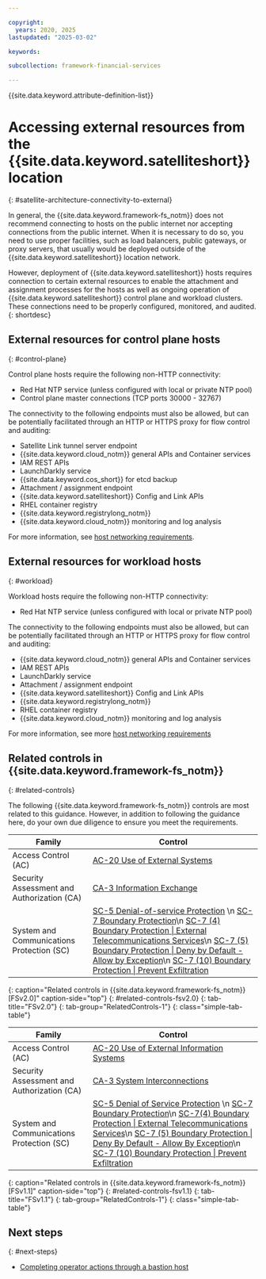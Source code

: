 ```yaml
---

copyright:
  years: 2020, 2025
lastupdated: "2025-03-02"

keywords:

subcollection: framework-financial-services

---
```


{{site.data.keyword.attribute-definition-list}}

# Accessing external resources from the {{site.data.keyword.satelliteshort}} location
{: #satellite-architecture-connectivity-to-external}

In general, the {{site.data.keyword.framework-fs_notm}} does not recommend connecting to hosts on the public internet nor accepting connections from the public internet. When it is necessary to do so, you need to use proper facilities, such as load balancers, public gateways, or proxy servers, that usually would be deployed outside of the {{site.data.keyword.satelliteshort}} location network.

However, deployment of {{site.data.keyword.satelliteshort}} hosts requires connection to certain external resources to enable the attachment and assignment processes for the hosts as well as ongoing operation of {{site.data.keyword.satelliteshort}} control plane and workload clusters. These connections need to be properly configured, monitored, and audited.
{: shortdesc}






## External resources for control plane hosts
{: #control-plane}

Control plane hosts require the following non-HTTP connectivity:

* Red Hat NTP service (unless configured with local or private NTP pool)
* Control plane master connections (TCP ports 30000 - 32767)

The connectivity to the following endpoints must also be allowed, but can be potentially facilitated through an HTTP or HTTPS proxy for flow control and auditing:

* Satellite Link tunnel server endpoint
* {{site.data.keyword.cloud_notm}} general APIs and Container services
* IAM REST APIs
* LaunchDarkly service
* {{site.data.keyword.cos_short}} for etcd backup
* Attachment / assignment endpoint
* {{site.data.keyword.satelliteshort}} Config and Link APIs
* RHEL container registry
* {{site.data.keyword.registrylong_notm}}
* {{site.data.keyword.cloud_notm}} monitoring and log analysis

For more information, see [host networking requirements](/docs/satellite?topic=satellite-reqs-host-network#reqs-host-network-firewall-outbound).



## External resources for workload hosts
{: #workload}

Workload hosts require the following non-HTTP connectivity:

* Red Hat NTP service (unless configured with local or private NTP pool)

The connectivity to the following endpoints must also be allowed, but can be potentially facilitated through an HTTP or HTTPS proxy for flow control and auditing:

* {{site.data.keyword.cloud_notm}} general APIs and Container services
* IAM REST APIs
* LaunchDarkly service
* Attachment / assignment endpoint
* {{site.data.keyword.satelliteshort}} Config and Link APIs
* {{site.data.keyword.registrylong_notm}} 
* RHEL container registry
* {{site.data.keyword.cloud_notm}} monitoring and log analysis

For more information, see more [host networking requirements](/docs/satellite?topic=satellite-reqs-host-network#reqs-host-network-firewall-outbound)



## Related controls in {{site.data.keyword.framework-fs_notm}}
{: #related-controls}

The following {{site.data.keyword.framework-fs_notm}} controls are most related to this guidance. However, in addition to following the guidance here, do your own due diligence to ensure you meet the requirements.


| Family              | Control                                           |
|---------------------|---------------------------------------------------|
| Access Control (AC) | [AC-20 Use of External Systems](/docs/framework-financial-services-controls?topic=framework-financial-services-controls-ac-20) |
| Security Assessment and Authorization (CA) | [CA-3 Information Exchange](/docs/framework-financial-services-controls?topic=framework-financial-services-controls-ca-3) |
| System and Communications Protection (SC)  | [SC-5 Denial-of-service Protection](/docs/framework-financial-services-controls?topic=framework-financial-services-controls-sc-5)   \n [SC-7 Boundary Protection](/docs/framework-financial-services-controls?topic=framework-financial-services-controls-sc-7)\n [SC-7 (4) Boundary Protection &#124; External Telecommunications Services](/docs/framework-financial-services-controls?topic=framework-financial-services-controls-sc-7.4)\n [SC-7 (5) Boundary Protection &#124; Deny by Default - Allow by Exception](/docs/framework-financial-services-controls?topic=framework-financial-services-controls-sc-7.5)\n [SC-7 (10) Boundary Protection &#124; Prevent Exfiltration](/docs/framework-financial-services-controls?topic=framework-financial-services-controls-sc-7.10) |
{: caption="Related controls in {{site.data.keyword.framework-fs_notm}} [FSv2.0]" caption-side="top"}
{: #related-controls-fsv2.0}
{: tab-title="FSv2.0"}
{: tab-group="RelatedControls-1"}
{: class="simple-tab-table"}


| Family              | Control                                           |
|---------------------|---------------------------------------------------|
| Access Control (AC) | [AC-20 Use of External Information Systems](/docs/framework-financial-services-controls-fsv1-1?topic=framework-financial-services-controls-fsv1-1-ac-20) |
| Security Assessment and Authorization (CA) | [CA-3 System Interconnections](/docs/framework-financial-services-controls-fsv1-1?topic=framework-financial-services-controls-fsv1-1-ca-3) |
| System and Communications Protection (SC)  | [SC-5 Denial of Service Protection](/docs/framework-financial-services-controls-fsv1-1?topic=framework-financial-services-controls-fsv1-1-sc-5)   \n [SC-7 Boundary Protection](/docs/framework-financial-services-controls-fsv1-1?topic=framework-financial-services-controls-fsv1-1-sc-7)\n [SC-7(4) Boundary Protection &#124; External Telecommunications Services](/docs/framework-financial-services-controls-fsv1-1?topic=framework-financial-services-controls-fsv1-1-sc-7.4)\n [SC-7 (5) Boundary Protection &#124; Deny By Default - Allow By Exception](/docs/framework-financial-services-controls-fsv1-1?topic=framework-financial-services-controls-fsv1-1-sc-7.5)\n [SC-7 (10) Boundary Protection &#124; Prevent Exfiltration](/docs/framework-financial-services-controls-fsv1-1?topic=framework-financial-services-controls-fsv1-1-sc-7.10) |
{: caption="Related controls in {{site.data.keyword.framework-fs_notm}} [FSv1.1]" caption-side="top"}
{: #related-controls-fsv1.1}
{: tab-title="FSv1.1"}
{: tab-group="RelatedControls-1"}
{: class="simple-tab-table"}


## Next steps
{: #next-steps}

* [Completing operator actions through a bastion host](/docs/framework-financial-services?topic=framework-financial-services-satellite-architecture-connectivity-bastion)

